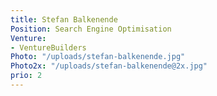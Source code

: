 ```yaml
---
title: Stefan Balkenende
Position: Search Engine Optimisation
Venture:
- VentureBuilders
Photo: "/uploads/stefan-balkenende.jpg"
Photo2x: "/uploads/stefan-balkenende@2x.jpg"
prio: 2
---
```

